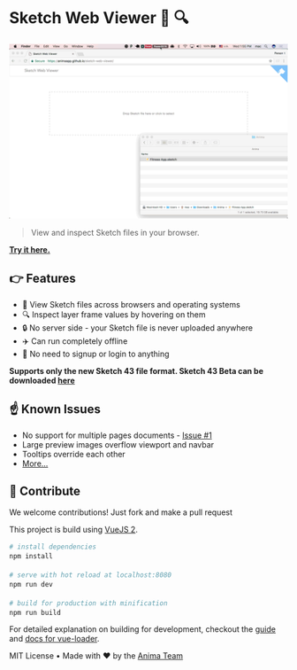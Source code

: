 # Sketch Web Viewer 💎 🔍
![](demo.gif)

> View and inspect Sketch files in your browser.

**[Try it here.](https://animaapp.github.io/sketch-web-viewer/)**

## 👉 Features

* 💎 View Sketch files across browsers and operating systems
* 🔍 Inspect layer frame values by hovering on them
* 🔒 No server side - your Sketch file is never uploaded anywhere
* ✈️ Can run completely offline 
* 🗽 No need to signup or login to anything

**Supports only the new Sketch 43 file format. Sketch 43 Beta can be downloaded [here](https://rink.hockeyapp.net/api/2/apps/0172d48cceec171249a8d850fb16276b?format=zip)**

## ☝️ Known Issues

* No support for multiple pages documents - [Issue #1](https://github.com/AnimaApp/sketch-web-viewer/issues/1)
* Large preview images overflow viewport and navbar
* Tooltips override each other
* [More...](https://github.com/AnimaApp/sketch-web-viewer/issues/1)

## 👋 Contribute

We welcome contributions! Just fork and make a pull request

This project is build using [VueJS 2](https://vuejs.org/).

``` bash
# install dependencies
npm install

# serve with hot reload at localhost:8080
npm run dev

# build for production with minification
npm run build
```

For detailed explanation on building for development, checkout the [guide](http://vuejs-templates.github.io/webpack/) and [docs for vue-loader](http://vuejs.github.io/vue-loader).

MIT License • Made with ❤️ by the [Anima Team](https://www.animaapp.com)

